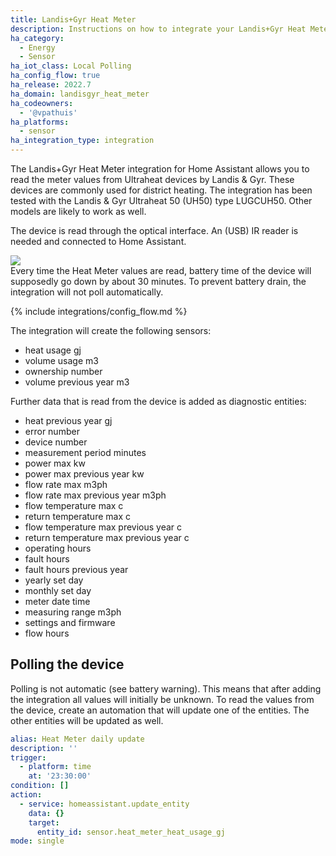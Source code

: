 ```yaml
---
title: Landis+Gyr Heat Meter
description: Instructions on how to integrate your Landis+Gyr Heat Meter device into Home Assistant.
ha_category:
  - Energy
  - Sensor
ha_iot_class: Local Polling
ha_config_flow: true
ha_release: 2022.7
ha_domain: landisgyr_heat_meter
ha_codeowners:
  - '@vpathuis'
ha_platforms:
  - sensor
ha_integration_type: integration
---
```


The Landis+Gyr Heat Meter integration for Home Assistant allows you to read the meter values from Ultraheat devices by Landis & Gyr. These devices are commonly used for district heating. The integration has been tested with the Landis & Gyr Ultraheat 50 (UH50) type LUGCUH50. Other models are likely to work as well.

The device is read through the optical interface. An (USB) IR reader is needed and connected to Home Assistant.

<img src='/images/integrations/landisgyr_heat_meter/usb_ir_reader.png' />

<div class='note warning'>
Every time the Heat Meter values are read, battery time of the device will supposedly go down by about 30 minutes. To prevent battery drain, the integration will not poll automatically.
</div>


{% include integrations/config_flow.md %}

The integration will create the following sensors:

- heat usage gj
- volume usage m3
- ownership number
- volume previous year m3

Further data that is read from the device is added as diagnostic entities: 

- heat previous year gj
- error number
- device number
- measurement period minutes
- power max kw
- power max previous year kw
- flow rate max m3ph
- flow rate max previous year m3ph
- flow temperature max c
- return temperature max c
- flow temperature max previous year c
- return temperature max previous year c
- operating hours
- fault hours
- fault hours previous year
- yearly set day
- monthly set day
- meter date time
- measuring range m3ph
- settings and firmware
- flow hours

## Polling the device

Polling is not automatic (see battery warning). This means that after adding the integration all values will initially be unknown.
To read the values from the device, create an automation that will update one of the entities. The other entities will be updated as well.

```yaml
alias: Heat Meter daily update
description: ''
trigger:
  - platform: time
    at: '23:30:00'
condition: []
action:
  - service: homeassistant.update_entity
    data: {}
    target:
      entity_id: sensor.heat_meter_heat_usage_gj
mode: single
```
